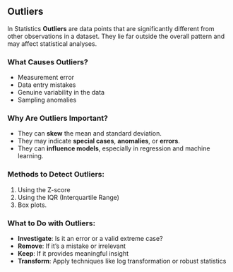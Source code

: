 ## Outliers
In Statistics **Outliers** are data points that are significantly different from other observations in a dataset. They lie far outside the overall pattern and may affect statistical analyses.

### What Causes Outliers?
- Measurement error
- Data entry mistakes
- Genuine variability in the data
- Sampling anomalies

### Why Are Outliers Important?
- They can **skew** the mean and standard deviation.
- They may indicate **special cases**, **anomalies**, or **errors**.
- They can **influence models**, especially in regression and machine learning.

### Methods to Detect Outliers:
1. Using the Z-score
2. Using the IQR (Interquartile Range)
3. Box plots.

### What to Do with Outliers:
- **Investigate**: Is it an error or a valid extreme case?
- **Remove**: If it’s a mistake or irrelevant
- **Keep**: If it provides meaningful insight
- **Transform**: Apply techniques like log transformation or robust statistics
